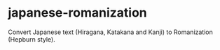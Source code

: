 # japanese-romanization
Convert Japanese text (Hiragana, Katakana and Kanji) to Romanization (Hepburn style).
